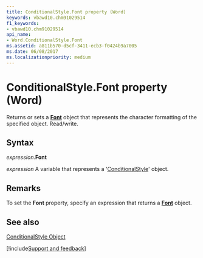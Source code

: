 ```yaml
---
title: ConditionalStyle.Font property (Word)
keywords: vbawd10.chm91029514
f1_keywords:
- vbawd10.chm91029514
api_name:
- Word.ConditionalStyle.Font
ms.assetid: a811b570-d5cf-3411-ecb3-f0424b9a7005
ms.date: 06/08/2017
ms.localizationpriority: medium
---
```



# ConditionalStyle.Font property (Word)

Returns or sets a **[Font](Word.Font.md)** object that represents the character formatting of the specified object. Read/write.


## Syntax

_expression_.**Font**

_expression_ A variable that represents a '[ConditionalStyle](Word.ConditionalStyle.md)' object.


## Remarks

To set the **Font** property, specify an expression that returns a **[Font](Word.Font.md)** object.


## See also


[ConditionalStyle Object](Word.ConditionalStyle.md)

[!include[Support and feedback](~/includes/feedback-boilerplate.md)]